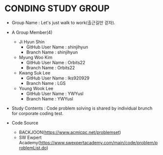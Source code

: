 # CONDING STUDY GROUP

* Group Name : Let's just walk to work(출근길만 걷자).

* A Group Member(4)
  - Ji Hyun Shin
      - GitHub User Name : shinjihyun
      - Branch Name : shinjihyun
  - Myung Woo Kim
      - GitHub User Name : Orbits22
      - Branch Name : Orbits22
  - Kwang Suk Lee
      - GitHub User Name : Iks920929
      - Branch Name : LGS
  - Young Wook Lee
      - GitHub User Name : YWYusl
      - Branch Name : YWYusl

* Study Contents : Code problem solving is shared by individual brunch for corporate coding test.

* Code Source
  - BACKJOON(https://www.acmicpc.net/problemset)
  - SW Ewpert Academy(https://www.swexpertacademy.com/main/code/problem/problemList.do)


